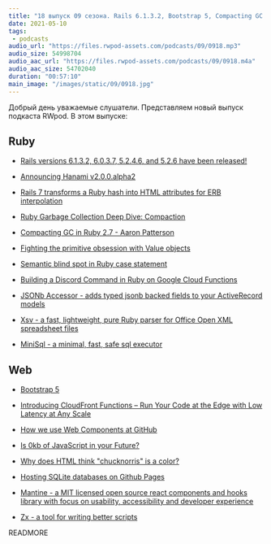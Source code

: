 ```yaml
---
title: "18 выпуск 09 сезона. Rails 6.1.3.2, Bootstrap 5, Compacting GC in Ruby, CloudFront Functions, Mantine и прочее"
date: 2021-05-10
tags:
 - podcasts
audio_url: "https://files.rwpod-assets.com/podcasts/09/0918.mp3"
audio_size: 54998704
audio_aac_url: "https://files.rwpod-assets.com/podcasts/09/0918.m4a"
audio_aac_size: 54702040
duration: "00:57:10"
main_image: "/images/static/09/0918.jpg"
---
```


Добрый день уважаемые слушатели. Представляем новый выпуск подкаста RWpod. В этом выпуске:

## Ruby

 - [Rails versions 6.1.3.2, 6.0.3.7, 5.2.4.6, and 5.2.6 have been released!](https://weblog.rubyonrails.org/2021/5/5/Rails-versions-6-1-3-2-6-0-3-7-5-2-4-6-and-5-2-6-have-been-released/)
 - [Announcing Hanami v2.0.0.alpha2](https://hanamirb.org/blog/2021/05/04/announcing-hanami-200alpha2/)
 - [Rails 7 transforms a Ruby hash into HTML attributes for ERB interpolation](https://blog.saeloun.com/2021/05/05/rails-7-transform-hash-into-html-for-erb-interpolation)
 - [Ruby Garbage Collection Deep Dive: Compaction](https://jemma.dev/blog/gc-compaction)
 - [Compacting GC in Ruby 2.7 - Aaron Patterson](https://www.youtube.com/watch?v=H8iWLoarTZc)
 - [Fighting the primitive obsession with Value objects](https://blog.arkency.com/fighting-the-primitive-obsession-with-value-objects/)


 - [Semantic blind spot in Ruby case statement](https://blog.arkency.com/semantic-blind-spot-in-ruby-case-statement/)
 - [Building a Discord Command in Ruby on Google Cloud Functions](https://daniel-azuma.com/blog/2021/04/30/discord-command-in-ruby-on-google-cloud-functions-intro)
 - [JSONb Accessor - adds typed jsonb backed fields to your ActiveRecord models](https://github.com/madeintandem/jsonb_accessor)
 - [Xsv - a fast, lightweight, pure Ruby parser for Office Open XML spreadsheet files](https://github.com/martijn/xsv)
 - [MiniSql - a minimal, fast, safe sql executor](https://github.com/discourse/mini_sql)

## Web

 - [Bootstrap 5](https://blog.getbootstrap.com/2021/05/05/bootstrap-5/)
 - [Introducing CloudFront Functions – Run Your Code at the Edge with Low Latency at Any Scale](https://aws.amazon.com/blogs/aws/introducing-cloudfront-functions-run-your-code-at-the-edge-with-low-latency-at-any-scale/)
 - [How we use Web Components at GitHub](https://github.blog/2021-05-04-how-we-use-web-components-at-github/)
 - [Is 0kb of JavaScript in your Future?](https://dev.to/this-is-learning/is-0kb-of-javascript-in-your-future-48og)


 - [Why does HTML think "chucknorris" is a color?](https://stackoverflow.com/questions/8318911/why-does-html-think-chucknorris-is-a-color)
 - [Hosting SQLite databases on Github Pages](https://phiresky.github.io/blog/2021/hosting-sqlite-databases-on-github-pages/)
 - [Mantine - a MIT licensed open source react components and hooks library with focus on usability, accessibility and developer experience](https://mantine.dev/)
 - [Zx - a tool for writing better scripts](https://github.com/google/zx)

READMORE
